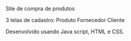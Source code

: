 Site de compra de produtos

3 telas de cadastro:
Produto
Fornecedor 
Cliente

Desenvolvido usando Java script, HTML e CSS.
